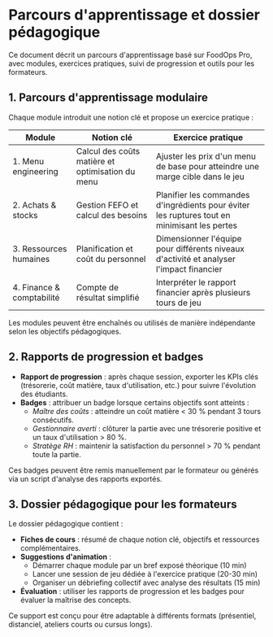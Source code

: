 # Parcours d'apprentissage et dossier pédagogique

Ce document décrit un parcours d'apprentissage basé sur FoodOps Pro, avec modules, exercices pratiques, suivi de progression et outils pour les formateurs.

## 1. Parcours d'apprentissage modulaire

Chaque module introduit une notion clé et propose un exercice pratique :

| Module | Notion clé | Exercice pratique |
|--------|------------|------------------|
| 1. Menu engineering | Calcul des coûts matière et optimisation du menu | Ajuster les prix d'un menu de base pour atteindre une marge cible dans le jeu |
| 2. Achats & stocks | Gestion FEFO et calcul des besoins | Planifier les commandes d'ingrédients pour éviter les ruptures tout en minimisant les pertes |
| 3. Ressources humaines | Planification et coût du personnel | Dimensionner l'équipe pour différents niveaux d'activité et analyser l'impact financier |
| 4. Finance & comptabilité | Compte de résultat simplifié | Interpréter le rapport financier après plusieurs tours de jeu |

Les modules peuvent être enchaînés ou utilisés de manière indépendante selon les objectifs pédagogiques.

## 2. Rapports de progression et badges

- **Rapport de progression** : après chaque session, exporter les KPIs clés (trésorerie, coût matière, taux d'utilisation, etc.) pour suivre l'évolution des étudiants.
- **Badges** : attribuer un badge lorsque certains objectifs sont atteints :
  - *Maître des coûts* : atteindre un coût matière < 30 % pendant 3 tours consécutifs.
  - *Gestionnaire averti* : clôturer la partie avec une trésorerie positive et un taux d'utilisation > 80 %.
  - *Stratège RH* : maintenir la satisfaction du personnel > 70 % pendant toute la partie.

Ces badges peuvent être remis manuellement par le formateur ou générés via un script d'analyse des rapports exportés.

## 3. Dossier pédagogique pour les formateurs

Le dossier pédagogique contient :

- **Fiches de cours** : résumé de chaque notion clé, objectifs et ressources complémentaires.
- **Suggestions d'animation** :
  - Démarrer chaque module par un bref exposé théorique (10 min)
  - Lancer une session de jeu dédiée à l'exercice pratique (20-30 min)
  - Organiser un débriefing collectif avec analyse des résultats (15 min)
- **Évaluation** : utiliser les rapports de progression et les badges pour évaluer la maîtrise des concepts.

Ce support est conçu pour être adaptable à différents formats (présentiel, distanciel, ateliers courts ou cursus longs).

